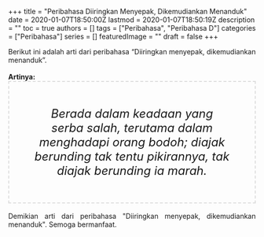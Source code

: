 +++
title = "Peribahasa Diiringkan Menyepak, Dikemudiankan Menanduk"
date = 2020-01-07T18:50:00Z
lastmod = 2020-01-07T18:50:19Z
description = ""
toc = true
authors = []
tags = ["Peribahasa", "Peribahasa D"]
categories = ["Peribahasa"]
series = []
featuredImage = ""
draft = false
+++

<div dir="ltr" style="text-align: left;" trbidi="on"><div style="text-align: justify;">Berikut ini adalah arti dari peribahasa “Diiringkan menyepak, dikemudiankan menanduk”.</div><br /><div style="text-align: justify;"><b>Artinya:</b></div><div style="border: 2px dashed #ddd; font-size: 24px; height: auto; margin: 0 auto; padding: 50px; text-align: center; width: auto;"><i>Berada dalam keadaan yang serba salah, terutama dalam menghadapi orang bodoh; diajak berunding tak tentu pikirannya, tak diajak berunding ia marah.</i></div><br /><div style="text-align: justify;">Demikian arti dari peribahasa "Diiringkan menyepak, dikemudiankan menanduk". Semoga bermanfaat.</div></div>
